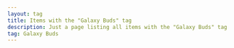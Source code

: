 ```yaml
---
layout: tag
title: Items with the "Galaxy Buds" tag
description: Just a page listing all items with the "Galaxy Buds" tag
tag: Galaxy Buds
---
```

